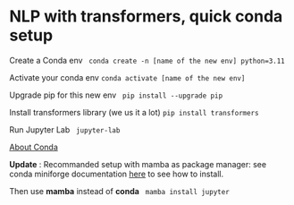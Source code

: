# NLP with transformers, quick conda setup

Create a Conda env
``` conda create -n [name of the new env] python=3.11```

Activate your conda env
``` conda activate [name of the new env] ```

Upgrade pip for this new env
``` pip install --upgrade pip```

Install transformers library (we us it a lot)
``` pip install transformers ```

Run Jupyter Lab
``` jupyter-lab```

[About Conda](https://docs.conda.io/en/latest/)

**Update** : Recommanded setup with mamba as package manager: see conda miniforge documentation [here](https://github.com/conda-forge/miniforge#manbaforge) to see how to install. 

Then use **mamba** instead of **conda** 
``` mamba install jupyter```
